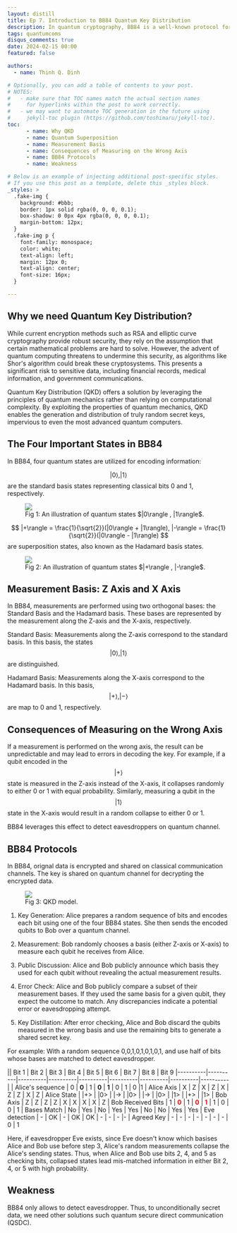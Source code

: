 ```yaml
---
layout: distill
title: Ep 7. Introduction to BB84 Quantum Key Distribution
description: In quantum cryptography, BB84 is a well-known protocol for secure key distribution between two parties. It relies on the principles of quantum mechanics to ensure the security of the exchanged key. At the core of BB84 are four important quantum states and two measurement bases- the Z-axis and the X-axis.
tags: quantumcoms
disqus_comments: true
date: 2024-02-15 00:00
featured: false

authors:
  - name: Thinh Q. Dinh

# Optionally, you can add a table of contents to your post.
# NOTES:
#   - make sure that TOC names match the actual section names
#     for hyperlinks within the post to work correctly.
#   - we may want to automate TOC generation in the future using
#     jekyll-toc plugin (https://github.com/toshimaru/jekyll-toc).
toc:
      - name: Why QKD
      - name: Quantum Superposition
      - name: Measurement Basis
      - name: Consequences of Measuring on the Wrong Axis
      - name: BB84 Protocols
      - name: Weakness

# Below is an example of injecting additional post-specific styles.
# If you use this post as a template, delete this _styles block.
_styles: >
  .fake-img {
    background: #bbb;
    border: 1px solid rgba(0, 0, 0, 0.1);
    box-shadow: 0 0px 4px rgba(0, 0, 0, 0.1);
    margin-bottom: 12px;
  }
  .fake-img p {
    font-family: monospace;
    color: white;
    text-align: left;
    margin: 12px 0;
    text-align: center;
    font-size: 16px;
  }

---
```


## Why we need Quantum Key Distribution?

While current encryption methods such as RSA and elliptic curve cryptography provide robust security, they rely on the assumption that certain mathematical problems are hard to solve. However, the advent of quantum computing threatens to undermine this security, as algorithms like Shor's algorithm could break these cryptosystems. This presents a significant risk to sensitive data, including financial records, medical information, and government communications. 

Quantum Key Distribution (QKD) offers a solution by leveraging the principles of quantum mechanics rather than relying on computational complexity. By exploiting the properties of quantum mechanics, QKD enables the generation and distribution of truly random secret keys, impervious to even the most advanced quantum computers.


## The Four Important States in BB84


In BB84, four quantum states are utilized for encoding information:


$$
|0\rangle , |1\rangle
$$ are the standard basis states representing classical bits 0 and 1, respectively.

<figure>
    <img src="https://community.sap.com/legacyfs/online/storage/blog_attachments/2023/06/01.jpg"
         >
    <figcaption>Fig 1: An illustration of quantum states $|0\rangle , |1\rangle$.</figcaption>
</figure>

$$
|+\rangle = \frac{1}{\sqrt{2}}(|0\rangle + |1\rangle), |-\rangle = \frac{1}{\sqrt{2}}(|0\rangle - |1\rangle)
$$ are superposition states, also known as the Hadamard basis states.

<figure>
    <img src="https://community.sap.com/legacyfs/online/storage/blog_attachments/2023/06/sup-1.jpg"
         >
    <figcaption>Fig 2: An illustration of quantum states $|+\rangle , |-\rangle$.</figcaption>
</figure>

## Measurement Basis: Z Axis and X Axis
In BB84, measurements are performed using two orthogonal bases: the Standard Basis and the Hadamard basis. These bases are represented by the measurement along the Z-axis and the X-axis, respectively.

Standard Basis: Measurements along the Z-axis correspond to the standard basis. In this basis, the states 
$$
|0\rangle , |1\rangle
$$ are distinguished.


Hadamard Basis: Measurements along the X-axis correspond to the Hadamard basis. In this basis, 
$$|+\rangle , |-\rangle$$ are map to 0 and 1, respectively.

## Consequences of Measuring on the Wrong Axis

If a measurement is performed on the wrong axis, the result can be unpredictable and may lead to errors in decoding the key. For example, if a qubit encoded in the 
$$|+\rangle$$ state is measured in the Z-axis instead of the X-axis, it collapses randomly to either 0 or 1 with equal probability. Similarly, measuring a qubit in the 
$$|1\rangle$$ state in the X-axis would result in a random collapse to either 0 or 1.

BB84 leverages this effect to detect eavesdroppers on quantum channel. 

## BB84 Protocols

In BB84, orignal data is encrypted and shared on classical communication channels. The key is shared on quantum channel for decrypting the encrypted data.

<figure>
    <img src="https://www.cse.wustl.edu/~jain/cse571-07/ftp/quantum/fig1.gif"
         >
    <figcaption>Fig 3: QKD model.</figcaption>
</figure>



1. Key Generation: Alice prepares a random sequence of bits and encodes each bit using one of the four BB84 states. She then sends the encoded qubits to Bob over a quantum channel.

2. Measurement: Bob randomly chooses a basis (either Z-axis or X-axis) to measure each qubit he receives from Alice.
3. Public Discussion: Alice and Bob publicly announce which basis they used for each qubit without revealing the actual measurement results.
4. Error Check: Alice and Bob publicly compare a subset of their measurement bases. If they used the same basis for a given qubit, they expect the outcome to match. Any discrepancies indicate a potential error or eavesdropping attempt.
5. Key Distillation: After error checking, Alice and Bob discard the qubits measured in the wrong basis and use the remaining bits to generate a shared secret key.

For example: With a random sequence 0,0,1,0,1,0,1,0,1, and use half of bits whose bases are matched to detect eavesdropper.

|| Bit 1 | Bit 2 | Bit 3 | Bit 4 | Bit 5 | Bit 6 | Bit 7 | Bit 8 | Bit 9
|----------|----------|----------|----------|----------|----------|----------|----------|----------|
|   Alice's sequence  |    0      |     **0**     |      1    |     **0**     |     **1**     |    0      |     1     |    0      |1
|   Alice Axis  |      X    |      Z    |     X    |     Z     |    X      |     Z     |     Z     |      X    | Z
|   Alice State  |   \|+>      |    \|0>    |    \|->      |    \|0>      |   \|->      |     \|0>     |    \|1>     |    \|+>        | \|1>
|   Bob Axis   |   Z       |      Z    |       Z   |       Z   |    X      |     X     |         X |      X    | Z
|   Bob Received Bits  |     1     |   <span style="color:red; font-weight:bold;">0</span>        |   1       |   <span style="color:red; font-weight:bold;">0</span>     |     <span style="color:red; font-weight:bold;">1</span>     |      1    |     0     |     0     | 1
|   Bases Match  |     No     |    Yes      |    No      |     Yes     |    Yes      |  No        |    No      |   Yes       | Yes
|   Eve detection |    -     |    OK      |    -      |    OK      |      OK    |    -      |      -    |      -    |-
|   Agreed Key   |    -      |      -    |     -     |      -    |      -    |      -    |      -    |     0     | 1

Here, if eavesdropper Eve exists, since Eve doesn't know which basises Alice and Bob use before step 3, Alice's random measurements collapse the Alice's sending states. Thus, when Alice and Bob use bits 2, 4, and 5 as checking bits, collapsed states lead mis-matched information in either Bit 2, 4, or 5 with high probability. 
## Weakness

BB84 only allows to detect eavesdropper. Thus, to unconditionally secret data, we need other solutions such quantum secure direct communication (QSDC).